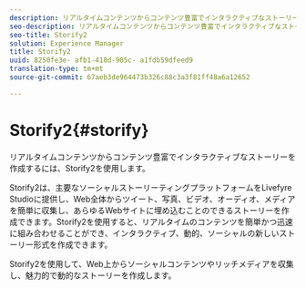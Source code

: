 ```yaml
---
description: リアルタイムコンテンツからコンテンツ豊富でインタラクティブなストーリーを作成するには、Storify2を使用します。
seo-description: リアルタイムコンテンツからコンテンツ豊富でインタラクティブなストーリーを作成するには、Storify2を使用します。
seo-title: Storify2
solution: Experience Manager
title: Storify2
uuid: 8250fe3e- afb1-418d-905c- a1fdb59dfeed9
translation-type: tm+mt
source-git-commit: 67aeb3de964473b326c88c3a3f81ff48a6a12652

---
```



# Storify2{#storify}

リアルタイムコンテンツからコンテンツ豊富でインタラクティブなストーリーを作成するには、Storify2を使用します。

Storify2は、主要なソーシャルストーリーティングプラットフォームをLivefyre Studioに提供し、Web全体からツイート、写真、ビデオ、オーディオ、メディアを簡単に収集し、あらゆるWebサイトに埋め込むことのできるストーリーを作成できます。Storify2を使用すると、リアルタイムのコンテンツを簡単かつ迅速に組み合わせることができ、インタラクティブ、動的、ソーシャルの新しいストーリー形式を作成できます。

Storify2を使用して、Web上からソーシャルコンテンツやリッチメディアを収集し、魅力的で動的なストーリーを作成します。
